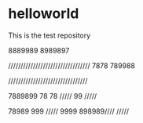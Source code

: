 # helloworld
This is the test repository

8889989
8989897

/////////////////////////////////
7878
789988

////////////////////////////////


7889899
78
78
/////
99
/////

78989
999
/////
9999
898989////
/////
